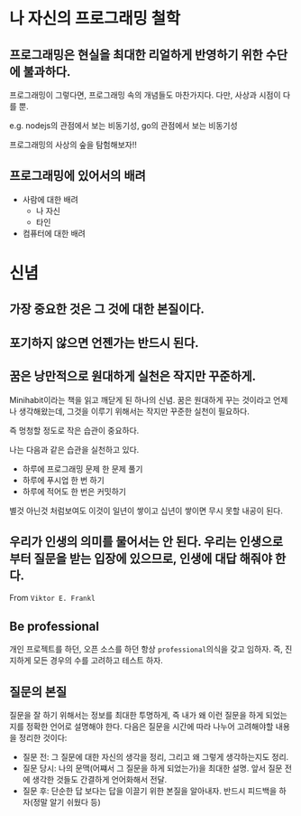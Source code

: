 # 나 자신의 프로그래밍 철학

## 프로그래밍은 현실을 최대한 리얼하게 반영하기 위한 수단에 불과하다.

프로그래밍이 그렇다면, 프로그래밍 속의 개념들도 마찬가지다. 다만, 사상과 시점이 다를 뿐.

e.g. nodejs의 관점에서 보는 비동기성, go의 관점에서 보는 비동기성

프로그래밍의 사상의 숲을 탐험해보자!!

## 프로그래밍에 있어서의 배려

- 사람에 대한 배려
  - 나 자신
  - 타인
- 컴퓨터에 대한 배려

# 신념

## 가장 중요한 것은 그 것에 대한 본질이다.

## 포기하지 않으면 언젠가는 반드시 된다.

## 꿈은 낭만적으로 원대하게 실천은 작지만 꾸준하게.

Minihabit이라는 책을 읽고 깨닫게 된 하나의 신념. 꿈은 원대하게 꾸는 것이라고 언제나 생각해왔는데, 그것을 이루기 위해서는 작지만 꾸준한 실천이 필요하다.

즉 멍청할 정도로 작은 습관이 중요하다.

나는 다음과 같은 습관을 실천하고 있다.

- 하루에 프로그래밍 문제 한 문제 풀기
- 하루에 푸시업 한 번 하기
- 하루에 적어도 한 번은 커밋하기

별것 아닌것 처럼보여도 이것이 일년이 쌓이고 십년이 쌓이면 무시 못할 내공이 된다.

## 우리가 인생의 의미를 물어서는 안 된다. 우리는 인생으로부터 질문을 받는 입장에 있으므로, 인생에 대답 해줘야 한다.

From `Viktor E. Frankl`

## Be professional

개인 프로젝트를 하던, 오픈 소스를 하던 항상 `professional`의식을 갖고 임하자. 즉, 진지하게 모든 경우의 수를 고려하고 테스트 하자.

## 질문의 본질

질문을 잘 하기 위해서는 정보를 최대한 투명하게, 즉 내가 왜 이런 질문을 하게 되었는지를 정확한 언어로 설명해야 한다. 다음은 질문을 시간에 따라 나누어 고려해야할 내용을 정리한 것이다:

- 질문 전: 그 질문에 대한 자신의 생각을 정리, 그리고 왜 그렇게 생각하는지도 정리.
- 질문 당시: 나의 문맥(어쨰서 그 질문을 하게 되었는가)을 최대한 설명. 앞서 질문 전에 생각한 것들도 간결하게 언어화해서 전달.
- 질문 후: 단순한 답 보다는 답을 이끌기 위한 본질을 알아내자. 반드시 피드백을 하자(정말 알기 쉬웠다 등)
